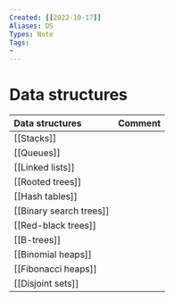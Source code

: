 ```yaml
---
Created: [[2022-10-17]]
Aliases: DS
Types: Note
Tags: 
- 
---
```

# Data structures
| Data structures         | Comment |
|:----------------------- |:------- |
| [[Stacks]]              |         |
| [[Queues]]              |         |
| [[Linked lists]]        |         |
| [[Rooted trees]]        |         |
| [[Hash tables]]         |         |
| [[Binary search trees]] |         |
| [[Red-black trees]]     |         |
| [[B-trees]]             |         |
| [[Binomial heaps]]      |         |
| [[Fibonacci heaps]]     |         |
| [[Disjoint sets]]       |         |
